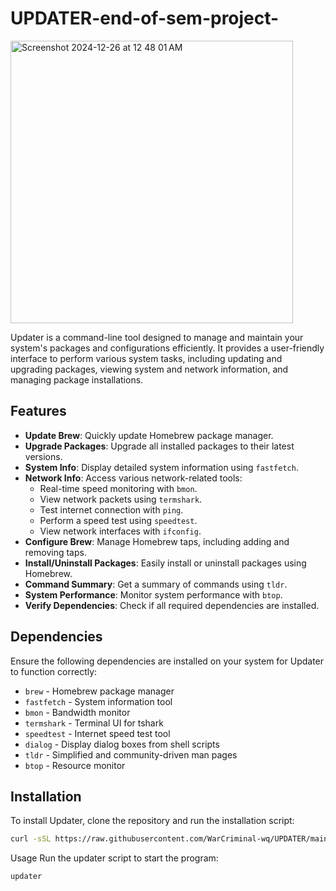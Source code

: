 # UPDATER-end-of-sem-project-

<img width="452" alt="Screenshot 2024-12-26 at 12 48 01 AM" src="https://github.com/user-attachments/assets/c010b0ec-b783-4d2d-9d64-1105b9ebef38" />


 Updater is a command-line tool designed to manage and maintain your system's packages and configurations efficiently. It provides a user-friendly interface to perform various system tasks, including updating and upgrading packages, viewing system and network information, and managing package installations.

## Features

- **Update Brew**: Quickly update Homebrew package manager.
- **Upgrade Packages**: Upgrade all installed packages to their latest versions.
- **System Info**: Display detailed system information using `fastfetch`.
- **Network Info**: Access various network-related tools:
  - Real-time speed monitoring with `bmon`.
  - View network packets using `termshark`.
  - Test internet connection with `ping`.
  - Perform a speed test using `speedtest`.
  - View network interfaces with `ifconfig`.
- **Configure Brew**: Manage Homebrew taps, including adding and removing taps.
- **Install/Uninstall Packages**: Easily install or uninstall packages using Homebrew.
- **Command Summary**: Get a summary of commands using `tldr`.
- **System Performance**: Monitor system performance with `btop`.
- **Verify Dependencies**: Check if all required dependencies are installed.

## Dependencies

Ensure the following dependencies are installed on your system for Updater to function correctly:

- `brew` - Homebrew package manager
- `fastfetch` - System information tool
- `bmon` - Bandwidth monitor
- `termshark` - Terminal UI for tshark
- `speedtest` - Internet speed test tool
- `dialog` - Display dialog boxes from shell scripts
- `tldr` - Simplified and community-driven man pages
- `btop` - Resource monitor

## Installation

To install Updater, clone the repository and run the installation script:

```bash
curl -sSL https://raw.githubusercontent.com/WarCriminal-wq/UPDATER/main/install-V2.sh | bash

```
Usage
Run the updater script to start the program:
```
updater
```


